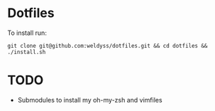 Dotfiles
=========

To install run:

```
git clone git@github.com:weldyss/dotfiles.git && cd dotfiles && ./install.sh
```


TODO
=======

* Submodules to install my oh-my-zsh and vimfiles
